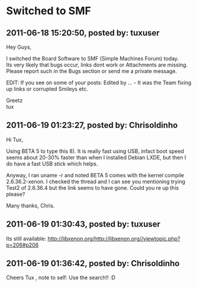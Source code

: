 # Switched to SMF

## 2011-06-18 15:20:50, posted by: tuxuser

Hey Guys,  
   
 I switched the Board Software to SMF (Simple Machines Forum) today.   
 Its very likely that bugs occur, links dont work or Attachments are missing. Please report such in the Bugs section or send me a private message.  
   
 EDIT: If you see on some of your posts: Edited by ... - It was the Team fixing up links or corrupted Smileys etc.  
   
 Greetz  
 tux

## 2011-06-19 01:23:27, posted by: Chrisoldinho

Hi Tux,  
   
 Using BETA 5 to type this 8). It is really fast using USB, infact boot speed seems about 20-30% faster than when I installed Debian LXDE, but then I do have a fast USB stick which helps.  
   
 Anyway, I ran uname -r and noted BETA 5 comes with the kernel compile 2.6.36.2-xenon. I checked the thread and I can see you mentioning trying Test2 of 2.6.36.4 but the link seems to have gone. Could you re up this please?  
   
 Many thanks, Chris.

## 2011-06-19 01:30:43, posted by: tuxuser

Its still available: http://libxenon.org/http://libxenon.org//viewtopic.php?p=206#p206

## 2011-06-19 01:36:42, posted by: Chrisoldinho

Cheers Tux , note to self: Use the search!! :D
